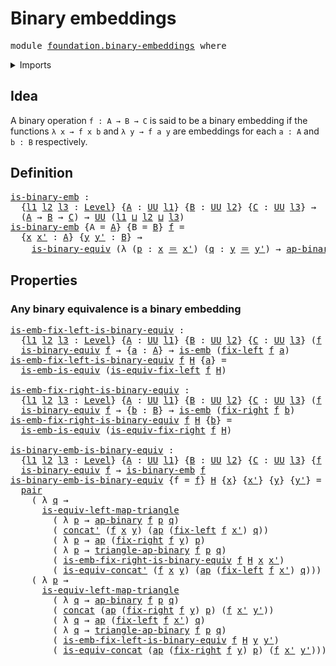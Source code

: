 # Binary embeddings

<pre class="Agda"><a id="30" class="Keyword">module</a> <a id="37" href="foundation.binary-embeddings.html" class="Module">foundation.binary-embeddings</a> <a id="66" class="Keyword">where</a>
</pre>
<details><summary>Imports</summary>

<pre class="Agda"><a id="122" class="Keyword">open</a> <a id="127" class="Keyword">import</a> <a id="134" href="foundation.action-on-identifications-binary-functions.html" class="Module">foundation.action-on-identifications-binary-functions</a>
<a id="188" class="Keyword">open</a> <a id="193" class="Keyword">import</a> <a id="200" href="foundation.action-on-identifications-functions.html" class="Module">foundation.action-on-identifications-functions</a>
<a id="247" class="Keyword">open</a> <a id="252" class="Keyword">import</a> <a id="259" href="foundation.binary-equivalences.html" class="Module">foundation.binary-equivalences</a>
<a id="290" class="Keyword">open</a> <a id="295" class="Keyword">import</a> <a id="302" href="foundation.dependent-pair-types.html" class="Module">foundation.dependent-pair-types</a>
<a id="334" class="Keyword">open</a> <a id="339" class="Keyword">import</a> <a id="346" href="foundation.identity-types.html" class="Module">foundation.identity-types</a>
<a id="372" class="Keyword">open</a> <a id="377" class="Keyword">import</a> <a id="384" href="foundation.universe-levels.html" class="Module">foundation.universe-levels</a>

<a id="412" class="Keyword">open</a> <a id="417" class="Keyword">import</a> <a id="424" href="foundation-core.embeddings.html" class="Module">foundation-core.embeddings</a>
<a id="451" class="Keyword">open</a> <a id="456" class="Keyword">import</a> <a id="463" href="foundation-core.equivalences.html" class="Module">foundation-core.equivalences</a>
</pre>
</details>

## Idea

A binary operation `f : A → B → C` is said to be a binary embedding if the
functions `λ x → f x b` and `λ y → f a y` are embeddings for each `a : A` and
`b : B` respectively.

## Definition

<pre class="Agda"><a id="is-binary-emb"></a><a id="717" href="foundation.binary-embeddings.html#717" class="Function">is-binary-emb</a> <a id="731" class="Symbol">:</a>
  <a id="735" class="Symbol">{</a><a id="736" href="foundation.binary-embeddings.html#736" class="Bound">l1</a> <a id="739" href="foundation.binary-embeddings.html#739" class="Bound">l2</a> <a id="742" href="foundation.binary-embeddings.html#742" class="Bound">l3</a> <a id="745" class="Symbol">:</a> <a id="747" href="Agda.Primitive.html#742" class="Postulate">Level</a><a id="752" class="Symbol">}</a> <a id="754" class="Symbol">{</a><a id="755" href="foundation.binary-embeddings.html#755" class="Bound">A</a> <a id="757" class="Symbol">:</a> <a id="759" href="Agda.Primitive.html#388" class="Primitive">UU</a> <a id="762" href="foundation.binary-embeddings.html#736" class="Bound">l1</a><a id="764" class="Symbol">}</a> <a id="766" class="Symbol">{</a><a id="767" href="foundation.binary-embeddings.html#767" class="Bound">B</a> <a id="769" class="Symbol">:</a> <a id="771" href="Agda.Primitive.html#388" class="Primitive">UU</a> <a id="774" href="foundation.binary-embeddings.html#739" class="Bound">l2</a><a id="776" class="Symbol">}</a> <a id="778" class="Symbol">{</a><a id="779" href="foundation.binary-embeddings.html#779" class="Bound">C</a> <a id="781" class="Symbol">:</a> <a id="783" href="Agda.Primitive.html#388" class="Primitive">UU</a> <a id="786" href="foundation.binary-embeddings.html#742" class="Bound">l3</a><a id="788" class="Symbol">}</a> <a id="790" class="Symbol">→</a>
  <a id="794" class="Symbol">(</a><a id="795" href="foundation.binary-embeddings.html#755" class="Bound">A</a> <a id="797" class="Symbol">→</a> <a id="799" href="foundation.binary-embeddings.html#767" class="Bound">B</a> <a id="801" class="Symbol">→</a> <a id="803" href="foundation.binary-embeddings.html#779" class="Bound">C</a><a id="804" class="Symbol">)</a> <a id="806" class="Symbol">→</a> <a id="808" href="Agda.Primitive.html#388" class="Primitive">UU</a> <a id="811" class="Symbol">(</a><a id="812" href="foundation.binary-embeddings.html#736" class="Bound">l1</a> <a id="815" href="Agda.Primitive.html#961" class="Primitive Operator">⊔</a> <a id="817" href="foundation.binary-embeddings.html#739" class="Bound">l2</a> <a id="820" href="Agda.Primitive.html#961" class="Primitive Operator">⊔</a> <a id="822" href="foundation.binary-embeddings.html#742" class="Bound">l3</a><a id="824" class="Symbol">)</a>
<a id="826" href="foundation.binary-embeddings.html#717" class="Function">is-binary-emb</a> <a id="840" class="Symbol">{</a><a id="841" class="Argument">A</a> <a id="843" class="Symbol">=</a> <a id="845" href="foundation.binary-embeddings.html#845" class="Bound">A</a><a id="846" class="Symbol">}</a> <a id="848" class="Symbol">{</a><a id="849" class="Argument">B</a> <a id="851" class="Symbol">=</a> <a id="853" href="foundation.binary-embeddings.html#853" class="Bound">B</a><a id="854" class="Symbol">}</a> <a id="856" href="foundation.binary-embeddings.html#856" class="Bound">f</a> <a id="858" class="Symbol">=</a>
  <a id="862" class="Symbol">{</a><a id="863" href="foundation.binary-embeddings.html#863" class="Bound">x</a> <a id="865" href="foundation.binary-embeddings.html#865" class="Bound">x&#39;</a> <a id="868" class="Symbol">:</a> <a id="870" href="foundation.binary-embeddings.html#845" class="Bound">A</a><a id="871" class="Symbol">}</a> <a id="873" class="Symbol">{</a><a id="874" href="foundation.binary-embeddings.html#874" class="Bound">y</a> <a id="876" href="foundation.binary-embeddings.html#876" class="Bound">y&#39;</a> <a id="879" class="Symbol">:</a> <a id="881" href="foundation.binary-embeddings.html#853" class="Bound">B</a><a id="882" class="Symbol">}</a> <a id="884" class="Symbol">→</a>
    <a id="890" href="foundation.binary-equivalences.html#775" class="Function">is-binary-equiv</a> <a id="906" class="Symbol">(λ</a> <a id="909" class="Symbol">(</a><a id="910" href="foundation.binary-embeddings.html#910" class="Bound">p</a> <a id="912" class="Symbol">:</a> <a id="914" href="foundation.binary-embeddings.html#863" class="Bound">x</a> <a id="916" href="foundation-core.identity-types.html#1953" class="Function Operator">＝</a> <a id="918" href="foundation.binary-embeddings.html#865" class="Bound">x&#39;</a><a id="920" class="Symbol">)</a> <a id="922" class="Symbol">(</a><a id="923" href="foundation.binary-embeddings.html#923" class="Bound">q</a> <a id="925" class="Symbol">:</a> <a id="927" href="foundation.binary-embeddings.html#874" class="Bound">y</a> <a id="929" href="foundation-core.identity-types.html#1953" class="Function Operator">＝</a> <a id="931" href="foundation.binary-embeddings.html#876" class="Bound">y&#39;</a><a id="933" class="Symbol">)</a> <a id="935" class="Symbol">→</a> <a id="937" href="foundation.action-on-identifications-binary-functions.html#855" class="Function">ap-binary</a> <a id="947" href="foundation.binary-embeddings.html#856" class="Bound">f</a> <a id="949" href="foundation.binary-embeddings.html#910" class="Bound">p</a> <a id="951" href="foundation.binary-embeddings.html#923" class="Bound">q</a><a id="952" class="Symbol">)</a>
</pre>
## Properties

### Any binary equivalence is a binary embedding

<pre class="Agda"><a id="is-emb-fix-left-is-binary-equiv"></a><a id="1032" href="foundation.binary-embeddings.html#1032" class="Function">is-emb-fix-left-is-binary-equiv</a> <a id="1064" class="Symbol">:</a>
  <a id="1068" class="Symbol">{</a><a id="1069" href="foundation.binary-embeddings.html#1069" class="Bound">l1</a> <a id="1072" href="foundation.binary-embeddings.html#1072" class="Bound">l2</a> <a id="1075" href="foundation.binary-embeddings.html#1075" class="Bound">l3</a> <a id="1078" class="Symbol">:</a> <a id="1080" href="Agda.Primitive.html#742" class="Postulate">Level</a><a id="1085" class="Symbol">}</a> <a id="1087" class="Symbol">{</a><a id="1088" href="foundation.binary-embeddings.html#1088" class="Bound">A</a> <a id="1090" class="Symbol">:</a> <a id="1092" href="Agda.Primitive.html#388" class="Primitive">UU</a> <a id="1095" href="foundation.binary-embeddings.html#1069" class="Bound">l1</a><a id="1097" class="Symbol">}</a> <a id="1099" class="Symbol">{</a><a id="1100" href="foundation.binary-embeddings.html#1100" class="Bound">B</a> <a id="1102" class="Symbol">:</a> <a id="1104" href="Agda.Primitive.html#388" class="Primitive">UU</a> <a id="1107" href="foundation.binary-embeddings.html#1072" class="Bound">l2</a><a id="1109" class="Symbol">}</a> <a id="1111" class="Symbol">{</a><a id="1112" href="foundation.binary-embeddings.html#1112" class="Bound">C</a> <a id="1114" class="Symbol">:</a> <a id="1116" href="Agda.Primitive.html#388" class="Primitive">UU</a> <a id="1119" href="foundation.binary-embeddings.html#1075" class="Bound">l3</a><a id="1121" class="Symbol">}</a> <a id="1123" class="Symbol">(</a><a id="1124" href="foundation.binary-embeddings.html#1124" class="Bound">f</a> <a id="1126" class="Symbol">:</a> <a id="1128" href="foundation.binary-embeddings.html#1088" class="Bound">A</a> <a id="1130" class="Symbol">→</a> <a id="1132" href="foundation.binary-embeddings.html#1100" class="Bound">B</a> <a id="1134" class="Symbol">→</a> <a id="1136" href="foundation.binary-embeddings.html#1112" class="Bound">C</a><a id="1137" class="Symbol">)</a> <a id="1139" class="Symbol">→</a>
  <a id="1143" href="foundation.binary-equivalences.html#775" class="Function">is-binary-equiv</a> <a id="1159" href="foundation.binary-embeddings.html#1124" class="Bound">f</a> <a id="1161" class="Symbol">→</a> <a id="1163" class="Symbol">{</a><a id="1164" href="foundation.binary-embeddings.html#1164" class="Bound">a</a> <a id="1166" class="Symbol">:</a> <a id="1168" href="foundation.binary-embeddings.html#1088" class="Bound">A</a><a id="1169" class="Symbol">}</a> <a id="1171" class="Symbol">→</a> <a id="1173" href="foundation-core.embeddings.html#1086" class="Function">is-emb</a> <a id="1180" class="Symbol">(</a><a id="1181" href="foundation.binary-equivalences.html#533" class="Function">fix-left</a> <a id="1190" href="foundation.binary-embeddings.html#1124" class="Bound">f</a> <a id="1192" href="foundation.binary-embeddings.html#1164" class="Bound">a</a><a id="1193" class="Symbol">)</a>
<a id="1195" href="foundation.binary-embeddings.html#1032" class="Function">is-emb-fix-left-is-binary-equiv</a> <a id="1227" href="foundation.binary-embeddings.html#1227" class="Bound">f</a> <a id="1229" href="foundation.binary-embeddings.html#1229" class="Bound">H</a> <a id="1231" class="Symbol">{</a><a id="1232" href="foundation.binary-embeddings.html#1232" class="Bound">a</a><a id="1233" class="Symbol">}</a> <a id="1235" class="Symbol">=</a>
  <a id="1239" href="foundation-core.equivalences.html#19799" class="Function">is-emb-is-equiv</a> <a id="1255" class="Symbol">(</a><a id="1256" href="foundation.binary-equivalences.html#1000" class="Function">is-equiv-fix-left</a> <a id="1274" href="foundation.binary-embeddings.html#1227" class="Bound">f</a> <a id="1276" href="foundation.binary-embeddings.html#1229" class="Bound">H</a><a id="1277" class="Symbol">)</a>

<a id="is-emb-fix-right-is-binary-equiv"></a><a id="1280" href="foundation.binary-embeddings.html#1280" class="Function">is-emb-fix-right-is-binary-equiv</a> <a id="1313" class="Symbol">:</a>
  <a id="1317" class="Symbol">{</a><a id="1318" href="foundation.binary-embeddings.html#1318" class="Bound">l1</a> <a id="1321" href="foundation.binary-embeddings.html#1321" class="Bound">l2</a> <a id="1324" href="foundation.binary-embeddings.html#1324" class="Bound">l3</a> <a id="1327" class="Symbol">:</a> <a id="1329" href="Agda.Primitive.html#742" class="Postulate">Level</a><a id="1334" class="Symbol">}</a> <a id="1336" class="Symbol">{</a><a id="1337" href="foundation.binary-embeddings.html#1337" class="Bound">A</a> <a id="1339" class="Symbol">:</a> <a id="1341" href="Agda.Primitive.html#388" class="Primitive">UU</a> <a id="1344" href="foundation.binary-embeddings.html#1318" class="Bound">l1</a><a id="1346" class="Symbol">}</a> <a id="1348" class="Symbol">{</a><a id="1349" href="foundation.binary-embeddings.html#1349" class="Bound">B</a> <a id="1351" class="Symbol">:</a> <a id="1353" href="Agda.Primitive.html#388" class="Primitive">UU</a> <a id="1356" href="foundation.binary-embeddings.html#1321" class="Bound">l2</a><a id="1358" class="Symbol">}</a> <a id="1360" class="Symbol">{</a><a id="1361" href="foundation.binary-embeddings.html#1361" class="Bound">C</a> <a id="1363" class="Symbol">:</a> <a id="1365" href="Agda.Primitive.html#388" class="Primitive">UU</a> <a id="1368" href="foundation.binary-embeddings.html#1324" class="Bound">l3</a><a id="1370" class="Symbol">}</a> <a id="1372" class="Symbol">(</a><a id="1373" href="foundation.binary-embeddings.html#1373" class="Bound">f</a> <a id="1375" class="Symbol">:</a> <a id="1377" href="foundation.binary-embeddings.html#1337" class="Bound">A</a> <a id="1379" class="Symbol">→</a> <a id="1381" href="foundation.binary-embeddings.html#1349" class="Bound">B</a> <a id="1383" class="Symbol">→</a> <a id="1385" href="foundation.binary-embeddings.html#1361" class="Bound">C</a><a id="1386" class="Symbol">)</a> <a id="1388" class="Symbol">→</a>
  <a id="1392" href="foundation.binary-equivalences.html#775" class="Function">is-binary-equiv</a> <a id="1408" href="foundation.binary-embeddings.html#1373" class="Bound">f</a> <a id="1410" class="Symbol">→</a> <a id="1412" class="Symbol">{</a><a id="1413" href="foundation.binary-embeddings.html#1413" class="Bound">b</a> <a id="1415" class="Symbol">:</a> <a id="1417" href="foundation.binary-embeddings.html#1349" class="Bound">B</a><a id="1418" class="Symbol">}</a> <a id="1420" class="Symbol">→</a> <a id="1422" href="foundation-core.embeddings.html#1086" class="Function">is-emb</a> <a id="1429" class="Symbol">(</a><a id="1430" href="foundation.binary-equivalences.html#651" class="Function">fix-right</a> <a id="1440" href="foundation.binary-embeddings.html#1373" class="Bound">f</a> <a id="1442" href="foundation.binary-embeddings.html#1413" class="Bound">b</a><a id="1443" class="Symbol">)</a>
<a id="1445" href="foundation.binary-embeddings.html#1280" class="Function">is-emb-fix-right-is-binary-equiv</a> <a id="1478" href="foundation.binary-embeddings.html#1478" class="Bound">f</a> <a id="1480" href="foundation.binary-embeddings.html#1480" class="Bound">H</a> <a id="1482" class="Symbol">{</a><a id="1483" href="foundation.binary-embeddings.html#1483" class="Bound">b</a><a id="1484" class="Symbol">}</a> <a id="1486" class="Symbol">=</a>
  <a id="1490" href="foundation-core.equivalences.html#19799" class="Function">is-emb-is-equiv</a> <a id="1506" class="Symbol">(</a><a id="1507" href="foundation.binary-equivalences.html#1188" class="Function">is-equiv-fix-right</a> <a id="1526" href="foundation.binary-embeddings.html#1478" class="Bound">f</a> <a id="1528" href="foundation.binary-embeddings.html#1480" class="Bound">H</a><a id="1529" class="Symbol">)</a>

<a id="is-binary-emb-is-binary-equiv"></a><a id="1532" href="foundation.binary-embeddings.html#1532" class="Function">is-binary-emb-is-binary-equiv</a> <a id="1562" class="Symbol">:</a>
  <a id="1566" class="Symbol">{</a><a id="1567" href="foundation.binary-embeddings.html#1567" class="Bound">l1</a> <a id="1570" href="foundation.binary-embeddings.html#1570" class="Bound">l2</a> <a id="1573" href="foundation.binary-embeddings.html#1573" class="Bound">l3</a> <a id="1576" class="Symbol">:</a> <a id="1578" href="Agda.Primitive.html#742" class="Postulate">Level</a><a id="1583" class="Symbol">}</a> <a id="1585" class="Symbol">{</a><a id="1586" href="foundation.binary-embeddings.html#1586" class="Bound">A</a> <a id="1588" class="Symbol">:</a> <a id="1590" href="Agda.Primitive.html#388" class="Primitive">UU</a> <a id="1593" href="foundation.binary-embeddings.html#1567" class="Bound">l1</a><a id="1595" class="Symbol">}</a> <a id="1597" class="Symbol">{</a><a id="1598" href="foundation.binary-embeddings.html#1598" class="Bound">B</a> <a id="1600" class="Symbol">:</a> <a id="1602" href="Agda.Primitive.html#388" class="Primitive">UU</a> <a id="1605" href="foundation.binary-embeddings.html#1570" class="Bound">l2</a><a id="1607" class="Symbol">}</a> <a id="1609" class="Symbol">{</a><a id="1610" href="foundation.binary-embeddings.html#1610" class="Bound">C</a> <a id="1612" class="Symbol">:</a> <a id="1614" href="Agda.Primitive.html#388" class="Primitive">UU</a> <a id="1617" href="foundation.binary-embeddings.html#1573" class="Bound">l3</a><a id="1619" class="Symbol">}</a> <a id="1621" class="Symbol">{</a><a id="1622" href="foundation.binary-embeddings.html#1622" class="Bound">f</a> <a id="1624" class="Symbol">:</a> <a id="1626" href="foundation.binary-embeddings.html#1586" class="Bound">A</a> <a id="1628" class="Symbol">→</a> <a id="1630" href="foundation.binary-embeddings.html#1598" class="Bound">B</a> <a id="1632" class="Symbol">→</a> <a id="1634" href="foundation.binary-embeddings.html#1610" class="Bound">C</a><a id="1635" class="Symbol">}</a> <a id="1637" class="Symbol">→</a>
  <a id="1641" href="foundation.binary-equivalences.html#775" class="Function">is-binary-equiv</a> <a id="1657" href="foundation.binary-embeddings.html#1622" class="Bound">f</a> <a id="1659" class="Symbol">→</a> <a id="1661" href="foundation.binary-embeddings.html#717" class="Function">is-binary-emb</a> <a id="1675" href="foundation.binary-embeddings.html#1622" class="Bound">f</a>
<a id="1677" href="foundation.binary-embeddings.html#1532" class="Function">is-binary-emb-is-binary-equiv</a> <a id="1707" class="Symbol">{</a><a id="1708" class="Argument">f</a> <a id="1710" class="Symbol">=</a> <a id="1712" href="foundation.binary-embeddings.html#1712" class="Bound">f</a><a id="1713" class="Symbol">}</a> <a id="1715" href="foundation.binary-embeddings.html#1715" class="Bound">H</a> <a id="1717" class="Symbol">{</a><a id="1718" href="foundation.binary-embeddings.html#1718" class="Bound">x</a><a id="1719" class="Symbol">}</a> <a id="1721" class="Symbol">{</a><a id="1722" href="foundation.binary-embeddings.html#1722" class="Bound">x&#39;</a><a id="1724" class="Symbol">}</a> <a id="1726" class="Symbol">{</a><a id="1727" href="foundation.binary-embeddings.html#1727" class="Bound">y</a><a id="1728" class="Symbol">}</a> <a id="1730" class="Symbol">{</a><a id="1731" href="foundation.binary-embeddings.html#1731" class="Bound">y&#39;</a><a id="1733" class="Symbol">}</a> <a id="1735" class="Symbol">=</a>
  <a id="1739" href="foundation.dependent-pair-types.html#586" class="InductiveConstructor">pair</a>
    <a id="1748" class="Symbol">(</a> <a id="1750" class="Symbol">λ</a> <a id="1752" href="foundation.binary-embeddings.html#1752" class="Bound">q</a> <a id="1754" class="Symbol">→</a>
      <a id="1762" href="foundation-core.equivalences.html#9806" class="Function">is-equiv-left-map-triangle</a>
        <a id="1797" class="Symbol">(</a> <a id="1799" class="Symbol">λ</a> <a id="1801" href="foundation.binary-embeddings.html#1801" class="Bound">p</a> <a id="1803" class="Symbol">→</a> <a id="1805" href="foundation.action-on-identifications-binary-functions.html#855" class="Function">ap-binary</a> <a id="1815" href="foundation.binary-embeddings.html#1712" class="Bound">f</a> <a id="1817" href="foundation.binary-embeddings.html#1801" class="Bound">p</a> <a id="1819" href="foundation.binary-embeddings.html#1752" class="Bound">q</a><a id="1820" class="Symbol">)</a>
        <a id="1830" class="Symbol">(</a> <a id="1832" href="foundation-core.identity-types.html#3041" class="Function">concat&#39;</a> <a id="1840" class="Symbol">(</a><a id="1841" href="foundation.binary-embeddings.html#1712" class="Bound">f</a> <a id="1843" href="foundation.binary-embeddings.html#1718" class="Bound">x</a> <a id="1845" href="foundation.binary-embeddings.html#1727" class="Bound">y</a><a id="1846" class="Symbol">)</a> <a id="1848" class="Symbol">(</a><a id="1849" href="foundation.action-on-identifications-functions.html#730" class="Function">ap</a> <a id="1852" class="Symbol">(</a><a id="1853" href="foundation.binary-equivalences.html#533" class="Function">fix-left</a> <a id="1862" href="foundation.binary-embeddings.html#1712" class="Bound">f</a> <a id="1864" href="foundation.binary-embeddings.html#1722" class="Bound">x&#39;</a><a id="1866" class="Symbol">)</a> <a id="1868" href="foundation.binary-embeddings.html#1752" class="Bound">q</a><a id="1869" class="Symbol">))</a>
        <a id="1880" class="Symbol">(</a> <a id="1882" class="Symbol">λ</a> <a id="1884" href="foundation.binary-embeddings.html#1884" class="Bound">p</a> <a id="1886" class="Symbol">→</a> <a id="1888" href="foundation.action-on-identifications-functions.html#730" class="Function">ap</a> <a id="1891" class="Symbol">(</a><a id="1892" href="foundation.binary-equivalences.html#651" class="Function">fix-right</a> <a id="1902" href="foundation.binary-embeddings.html#1712" class="Bound">f</a> <a id="1904" href="foundation.binary-embeddings.html#1727" class="Bound">y</a><a id="1905" class="Symbol">)</a> <a id="1907" href="foundation.binary-embeddings.html#1884" class="Bound">p</a><a id="1908" class="Symbol">)</a>
        <a id="1918" class="Symbol">(</a> <a id="1920" class="Symbol">λ</a> <a id="1922" href="foundation.binary-embeddings.html#1922" class="Bound">p</a> <a id="1924" class="Symbol">→</a> <a id="1926" href="foundation.action-on-identifications-binary-functions.html#1503" class="Function">triangle-ap-binary</a> <a id="1945" href="foundation.binary-embeddings.html#1712" class="Bound">f</a> <a id="1947" href="foundation.binary-embeddings.html#1922" class="Bound">p</a> <a id="1949" href="foundation.binary-embeddings.html#1752" class="Bound">q</a><a id="1950" class="Symbol">)</a>
        <a id="1960" class="Symbol">(</a> <a id="1962" href="foundation.binary-embeddings.html#1280" class="Function">is-emb-fix-right-is-binary-equiv</a> <a id="1995" href="foundation.binary-embeddings.html#1712" class="Bound">f</a> <a id="1997" href="foundation.binary-embeddings.html#1715" class="Bound">H</a> <a id="1999" href="foundation.binary-embeddings.html#1718" class="Bound">x</a> <a id="2001" href="foundation.binary-embeddings.html#1722" class="Bound">x&#39;</a><a id="2003" class="Symbol">)</a>
        <a id="2013" class="Symbol">(</a> <a id="2015" href="foundation.identity-types.html#4247" class="Function">is-equiv-concat&#39;</a> <a id="2032" class="Symbol">(</a><a id="2033" href="foundation.binary-embeddings.html#1712" class="Bound">f</a> <a id="2035" href="foundation.binary-embeddings.html#1718" class="Bound">x</a> <a id="2037" href="foundation.binary-embeddings.html#1727" class="Bound">y</a><a id="2038" class="Symbol">)</a> <a id="2040" class="Symbol">(</a><a id="2041" href="foundation.action-on-identifications-functions.html#730" class="Function">ap</a> <a id="2044" class="Symbol">(</a><a id="2045" href="foundation.binary-equivalences.html#533" class="Function">fix-left</a> <a id="2054" href="foundation.binary-embeddings.html#1712" class="Bound">f</a> <a id="2056" href="foundation.binary-embeddings.html#1722" class="Bound">x&#39;</a><a id="2058" class="Symbol">)</a> <a id="2060" href="foundation.binary-embeddings.html#1752" class="Bound">q</a><a id="2061" class="Symbol">)))</a>
    <a id="2069" class="Symbol">(</a> <a id="2071" class="Symbol">λ</a> <a id="2073" href="foundation.binary-embeddings.html#2073" class="Bound">p</a> <a id="2075" class="Symbol">→</a>
      <a id="2083" href="foundation-core.equivalences.html#9806" class="Function">is-equiv-left-map-triangle</a>
        <a id="2118" class="Symbol">(</a> <a id="2120" class="Symbol">λ</a> <a id="2122" href="foundation.binary-embeddings.html#2122" class="Bound">q</a> <a id="2124" class="Symbol">→</a> <a id="2126" href="foundation.action-on-identifications-binary-functions.html#855" class="Function">ap-binary</a> <a id="2136" href="foundation.binary-embeddings.html#1712" class="Bound">f</a> <a id="2138" href="foundation.binary-embeddings.html#2073" class="Bound">p</a> <a id="2140" href="foundation.binary-embeddings.html#2122" class="Bound">q</a><a id="2141" class="Symbol">)</a>
        <a id="2151" class="Symbol">(</a> <a id="2153" href="foundation-core.identity-types.html#2962" class="Function">concat</a> <a id="2160" class="Symbol">(</a><a id="2161" href="foundation.action-on-identifications-functions.html#730" class="Function">ap</a> <a id="2164" class="Symbol">(</a><a id="2165" href="foundation.binary-equivalences.html#651" class="Function">fix-right</a> <a id="2175" href="foundation.binary-embeddings.html#1712" class="Bound">f</a> <a id="2177" href="foundation.binary-embeddings.html#1727" class="Bound">y</a><a id="2178" class="Symbol">)</a> <a id="2180" href="foundation.binary-embeddings.html#2073" class="Bound">p</a><a id="2181" class="Symbol">)</a> <a id="2183" class="Symbol">(</a><a id="2184" href="foundation.binary-embeddings.html#1712" class="Bound">f</a> <a id="2186" href="foundation.binary-embeddings.html#1722" class="Bound">x&#39;</a> <a id="2189" href="foundation.binary-embeddings.html#1731" class="Bound">y&#39;</a><a id="2191" class="Symbol">))</a>
        <a id="2202" class="Symbol">(</a> <a id="2204" class="Symbol">λ</a> <a id="2206" href="foundation.binary-embeddings.html#2206" class="Bound">q</a> <a id="2208" class="Symbol">→</a> <a id="2210" href="foundation.action-on-identifications-functions.html#730" class="Function">ap</a> <a id="2213" class="Symbol">(</a><a id="2214" href="foundation.binary-equivalences.html#533" class="Function">fix-left</a> <a id="2223" href="foundation.binary-embeddings.html#1712" class="Bound">f</a> <a id="2225" href="foundation.binary-embeddings.html#1722" class="Bound">x&#39;</a><a id="2227" class="Symbol">)</a> <a id="2229" href="foundation.binary-embeddings.html#2206" class="Bound">q</a><a id="2230" class="Symbol">)</a>
        <a id="2240" class="Symbol">(</a> <a id="2242" class="Symbol">λ</a> <a id="2244" href="foundation.binary-embeddings.html#2244" class="Bound">q</a> <a id="2246" class="Symbol">→</a> <a id="2248" href="foundation.action-on-identifications-binary-functions.html#1503" class="Function">triangle-ap-binary</a> <a id="2267" href="foundation.binary-embeddings.html#1712" class="Bound">f</a> <a id="2269" href="foundation.binary-embeddings.html#2073" class="Bound">p</a> <a id="2271" href="foundation.binary-embeddings.html#2244" class="Bound">q</a><a id="2272" class="Symbol">)</a>
        <a id="2282" class="Symbol">(</a> <a id="2284" href="foundation.binary-embeddings.html#1032" class="Function">is-emb-fix-left-is-binary-equiv</a> <a id="2316" href="foundation.binary-embeddings.html#1712" class="Bound">f</a> <a id="2318" href="foundation.binary-embeddings.html#1715" class="Bound">H</a> <a id="2320" href="foundation.binary-embeddings.html#1727" class="Bound">y</a> <a id="2322" href="foundation.binary-embeddings.html#1731" class="Bound">y&#39;</a><a id="2324" class="Symbol">)</a>
        <a id="2334" class="Symbol">(</a> <a id="2336" href="foundation.identity-types.html#2485" class="Function">is-equiv-concat</a> <a id="2352" class="Symbol">(</a><a id="2353" href="foundation.action-on-identifications-functions.html#730" class="Function">ap</a> <a id="2356" class="Symbol">(</a><a id="2357" href="foundation.binary-equivalences.html#651" class="Function">fix-right</a> <a id="2367" href="foundation.binary-embeddings.html#1712" class="Bound">f</a> <a id="2369" href="foundation.binary-embeddings.html#1727" class="Bound">y</a><a id="2370" class="Symbol">)</a> <a id="2372" href="foundation.binary-embeddings.html#2073" class="Bound">p</a><a id="2373" class="Symbol">)</a> <a id="2375" class="Symbol">(</a><a id="2376" href="foundation.binary-embeddings.html#1712" class="Bound">f</a> <a id="2378" href="foundation.binary-embeddings.html#1722" class="Bound">x&#39;</a> <a id="2381" href="foundation.binary-embeddings.html#1731" class="Bound">y&#39;</a><a id="2383" class="Symbol">)))</a>
</pre>